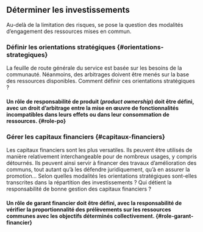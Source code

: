 ## Déterminer les investissements

Au-delà de la limitation des risques, se pose la question des modalités d’engagement des ressources mises en commun.

### Définir les orientations stratégiques {#orientations-strategiques}

La feuille de route générale du service est basée sur les besoins de la communauté. Néanmoins, des arbitrages doivent être menés sur la base des ressources disponibles. Comment définir ces orientations stratégiques ?

#### Un rôle de responsabilité de produit (_product ownership_) doit être défini, avec un droit d’arbitrage entre la mise en œuvre de fonctionnalités incompatibles dans leurs effets ou dans leur consommation de ressources. {#role-po}

### Gérer les capitaux financiers {#capitaux-financiers}

Les capitaux financiers sont les plus versatiles. Ils peuvent être utilisés de manière relativement interchangeable pour de nombreux usages, y compris détournés. Ils peuvent ainsi servir à financer des travaux d’amélioration des communs, tout autant qu’à les défendre juridiquement, qu’à en assurer la promotion… Selon quelles modalités les orientations stratégiques sont-elles transcrites dans la répartition des investissements ? Qui détient la responsabilité de bonne gestion des capitaux financiers ?

#### Un rôle de garant financier doit être défini, avec la responsabilité de vérifier la proportionnalité des prélèvements sur les ressources communes avec les objectifs déterminés collectivement. {#role-garant-financier}
